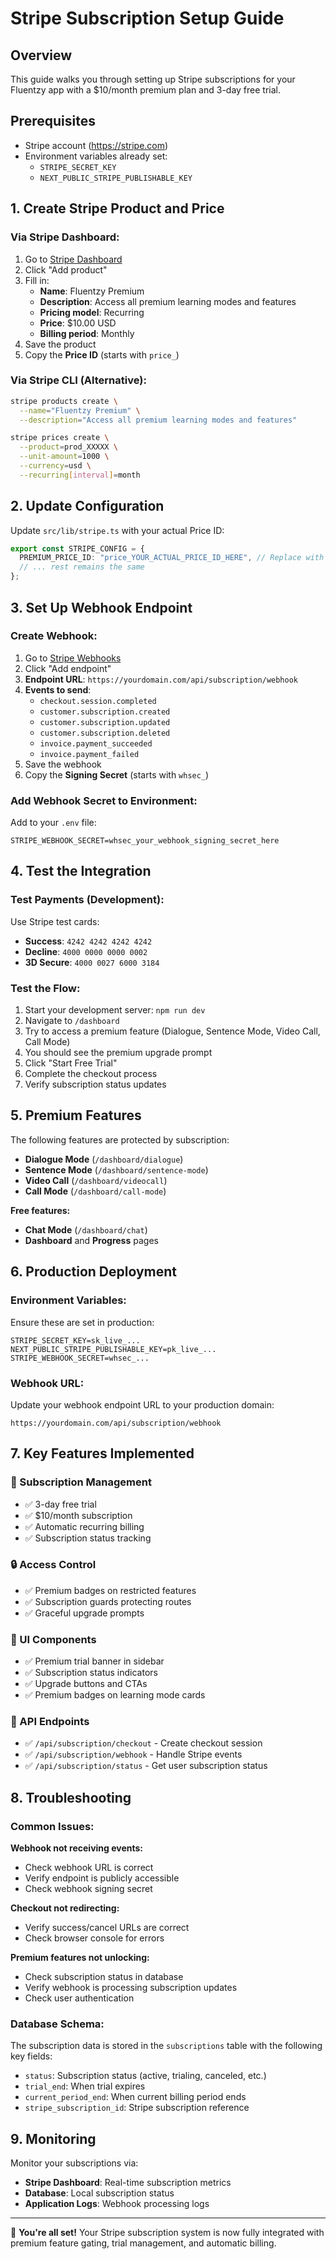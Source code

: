 # Stripe Subscription Setup Guide

## Overview

This guide walks you through setting up Stripe subscriptions for your Fluentzy app with a $10/month premium plan and 3-day free trial.

## Prerequisites

- Stripe account (https://stripe.com)
- Environment variables already set:
  - `STRIPE_SECRET_KEY`
  - `NEXT_PUBLIC_STRIPE_PUBLISHABLE_KEY`

## 1. Create Stripe Product and Price

### Via Stripe Dashboard:

1. Go to [Stripe Dashboard](https://dashboard.stripe.com/products)
2. Click "Add product"
3. Fill in:
   - **Name**: Fluentzy Premium
   - **Description**: Access all premium learning modes and features
   - **Pricing model**: Recurring
   - **Price**: $10.00 USD
   - **Billing period**: Monthly
4. Save the product
5. Copy the **Price ID** (starts with `price_`)

### Via Stripe CLI (Alternative):

```bash
stripe products create \
  --name="Fluentzy Premium" \
  --description="Access all premium learning modes and features"

stripe prices create \
  --product=prod_XXXXX \
  --unit-amount=1000 \
  --currency=usd \
  --recurring[interval]=month
```

## 2. Update Configuration

Update `src/lib/stripe.ts` with your actual Price ID:

```typescript
export const STRIPE_CONFIG = {
  PREMIUM_PRICE_ID: "price_YOUR_ACTUAL_PRICE_ID_HERE", // Replace with your actual price ID
  // ... rest remains the same
};
```

## 3. Set Up Webhook Endpoint

### Create Webhook:

1. Go to [Stripe Webhooks](https://dashboard.stripe.com/webhooks)
2. Click "Add endpoint"
3. **Endpoint URL**: `https://yourdomain.com/api/subscription/webhook`
4. **Events to send**:
   - `checkout.session.completed`
   - `customer.subscription.created`
   - `customer.subscription.updated`
   - `customer.subscription.deleted`
   - `invoice.payment_succeeded`
   - `invoice.payment_failed`
5. Save the webhook
6. Copy the **Signing Secret** (starts with `whsec_`)

### Add Webhook Secret to Environment:

Add to your `.env` file:

```env
STRIPE_WEBHOOK_SECRET=whsec_your_webhook_signing_secret_here
```

## 4. Test the Integration

### Test Payments (Development):

Use Stripe test cards:

- **Success**: `4242 4242 4242 4242`
- **Decline**: `4000 0000 0000 0002`
- **3D Secure**: `4000 0027 6000 3184`

### Test the Flow:

1. Start your development server: `npm run dev`
2. Navigate to `/dashboard`
3. Try to access a premium feature (Dialogue, Sentence Mode, Video Call, Call Mode)
4. You should see the premium upgrade prompt
5. Click "Start Free Trial"
6. Complete the checkout process
7. Verify subscription status updates

## 5. Premium Features

The following features are protected by subscription:

- **Dialogue Mode** (`/dashboard/dialogue`)
- **Sentence Mode** (`/dashboard/sentence-mode`)
- **Video Call** (`/dashboard/videocall`)
- **Call Mode** (`/dashboard/call-mode`)

**Free features:**

- **Chat Mode** (`/dashboard/chat`)
- **Dashboard** and **Progress** pages

## 6. Production Deployment

### Environment Variables:

Ensure these are set in production:

```env
STRIPE_SECRET_KEY=sk_live_...
NEXT_PUBLIC_STRIPE_PUBLISHABLE_KEY=pk_live_...
STRIPE_WEBHOOK_SECRET=whsec_...
```

### Webhook URL:

Update your webhook endpoint URL to your production domain:

```
https://yourdomain.com/api/subscription/webhook
```

## 7. Key Features Implemented

### 🎯 Subscription Management

- ✅ 3-day free trial
- ✅ $10/month subscription
- ✅ Automatic recurring billing
- ✅ Subscription status tracking

### 🔒 Access Control

- ✅ Premium badges on restricted features
- ✅ Subscription guards protecting routes
- ✅ Graceful upgrade prompts

### 🎨 UI Components

- ✅ Premium trial banner in sidebar
- ✅ Subscription status indicators
- ✅ Upgrade buttons and CTAs
- ✅ Premium badges on learning mode cards

### 🔧 API Endpoints

- ✅ `/api/subscription/checkout` - Create checkout session
- ✅ `/api/subscription/webhook` - Handle Stripe events
- ✅ `/api/subscription/status` - Get user subscription status

## 8. Troubleshooting

### Common Issues:

**Webhook not receiving events:**

- Check webhook URL is correct
- Verify endpoint is publicly accessible
- Check webhook signing secret

**Checkout not redirecting:**

- Verify success/cancel URLs are correct
- Check browser console for errors

**Premium features not unlocking:**

- Check subscription status in database
- Verify webhook is processing subscription updates
- Check user authentication

### Database Schema:

The subscription data is stored in the `subscriptions` table with the following key fields:

- `status`: Subscription status (active, trialing, canceled, etc.)
- `trial_end`: When trial expires
- `current_period_end`: When current billing period ends
- `stripe_subscription_id`: Stripe subscription reference

## 9. Monitoring

Monitor your subscriptions via:

- **Stripe Dashboard**: Real-time subscription metrics
- **Database**: Local subscription status
- **Application Logs**: Webhook processing logs

---

🎉 **You're all set!** Your Stripe subscription system is now fully integrated with premium feature gating, trial management, and automatic billing.
